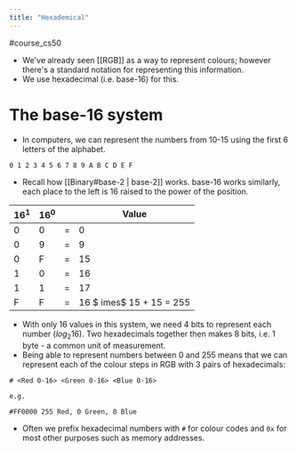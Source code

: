 ```yaml
---
title: "Hexademical"
---
```

#course_cs50 

- We've already seen [[RGB]] as a way to represent colours; however there's a standard notation for representing this information.
- We use hexadecimal (i.e. base-16) for this.

# The base-16 system

- In computers, we can represent the numbers from 10-15 using the first 6 letters of the alphabet.

```
0 1 2 3 4 5 6 7 8 9 A B C D E F
```

- Recall how [[Binary#base-2 | base-2]] works. base-16 works similarly, each place to the left is 16 raised to the power of the position.

| $16^1$ | $16^0$ |     | Value                     |
| ------ | ------ | --- | ------------------------- |
| 0      | 0      | =   | 0                         |
| 0      | 9      | =   | 9                         |
| 0      | F      | =   | 15                        |
| 1      | 0      | =   | 16                        |
| 1      | 1      | =   | 17                        |
| F      | F      | =   | 16 $	imes$ 15 + 15 = 255 |
- With only 16 values in this system, we need 4 bits to represent each number ($log_{2}16$). Two hexadecimals together then makes 8 bits, i.e. 1 byte - a common unit of measurement.
- Being able to represent numbers between 0 and 255 means that we can represent each of the colour steps in RGB with 3 pairs of hexadecimals:

```
# <Red 0-16> <Green 0-16> <Blue 0-16>

e.g.

#FF0000 255 Red, 0 Green, 0 Blue
```

- Often we prefix hexadecimal numbers with `#` for colour codes and `0x` for most other purposes such as memory addresses.
